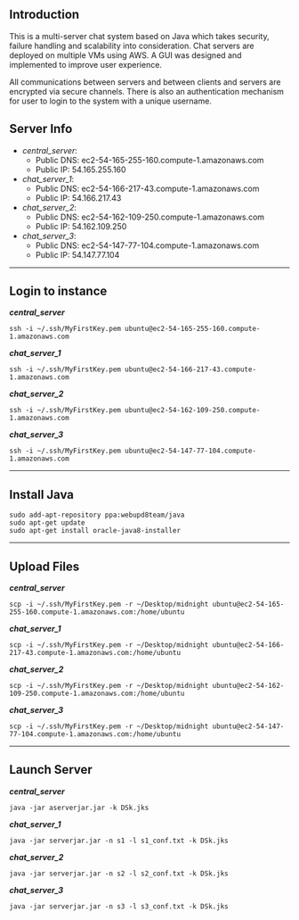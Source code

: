 ## Introduction

This is a multi-server chat system based on Java which takes security, failure handling and scalability into consideration. Chat servers are deployed on multiple VMs using AWS. A GUI was designed and implemented  to improve user experience. 

All communications between servers and between clients and servers are encrypted via secure channels. There is also an authentication mechanism for user to login to the system with a unique username.

## Server Info

- *central_server*:
  - Public DNS: ec2-54-165-255-160.compute-1.amazonaws.com
  - Public IP: 54.165.255.160
- *chat_server_1*: 
  - Public DNS: ec2-54-166-217-43.compute-1.amazonaws.com
  - Public IP: 54.166.217.43
- *chat_server_2*: 
  - Public DNS: ec2-54-162-109-250.compute-1.amazonaws.com
  - Public IP: 54.162.109.250
- *chat_server_3*: 
  - Public DNS: ec2-54-147-77-104.compute-1.amazonaws.com
  - Public IP: 54.147.77.104

------



## Login to instance 

***central_server***

```shell
ssh -i ~/.ssh/MyFirstKey.pem ubuntu@ec2-54-165-255-160.compute-1.amazonaws.com
```

***chat_server_1***

```shell
ssh -i ~/.ssh/MyFirstKey.pem ubuntu@ec2-54-166-217-43.compute-1.amazonaws.com
```

***chat_server_2***

```shell
ssh -i ~/.ssh/MyFirstKey.pem ubuntu@ec2-54-162-109-250.compute-1.amazonaws.com
```

***chat_server_3***

```shell
ssh -i ~/.ssh/MyFirstKey.pem ubuntu@ec2-54-147-77-104.compute-1.amazonaws.com
```



------

## Install Java

```shell
sudo add-apt-repository ppa:webupd8team/java
sudo apt-get update
sudo apt-get install oracle-java8-installer
```

------

## Upload Files

***central_server***

```shell
scp -i ~/.ssh/MyFirstKey.pem -r ~/Desktop/midnight ubuntu@ec2-54-165-255-160.compute-1.amazonaws.com:/home/ubuntu
```

***chat_server_1***

```shell
scp -i ~/.ssh/MyFirstKey.pem -r ~/Desktop/midnight ubuntu@ec2-54-166-217-43.compute-1.amazonaws.com:/home/ubuntu
```

***chat_server_2***

```shell
scp -i ~/.ssh/MyFirstKey.pem -r ~/Desktop/midnight ubuntu@ec2-54-162-109-250.compute-1.amazonaws.com:/home/ubuntu
```

***chat_server_3***

```shell
scp -i ~/.ssh/MyFirstKey.pem -r ~/Desktop/midnight ubuntu@ec2-54-147-77-104.compute-1.amazonaws.com:/home/ubuntu
```



------

## Launch Server

***central_server***

```shell
java -jar aserverjar.jar -k DSk.jks
```

***chat_server_1***

```shell
java -jar serverjar.jar -n s1 -l s1_conf.txt -k DSk.jks
```

***chat_server_2***

```shell
java -jar serverjar.jar -n s2 -l s2_conf.txt -k DSk.jks
```

***chat_server_3***

```shell
java -jar serverjar.jar -n s3 -l s3_conf.txt -k DSk.jks
```
